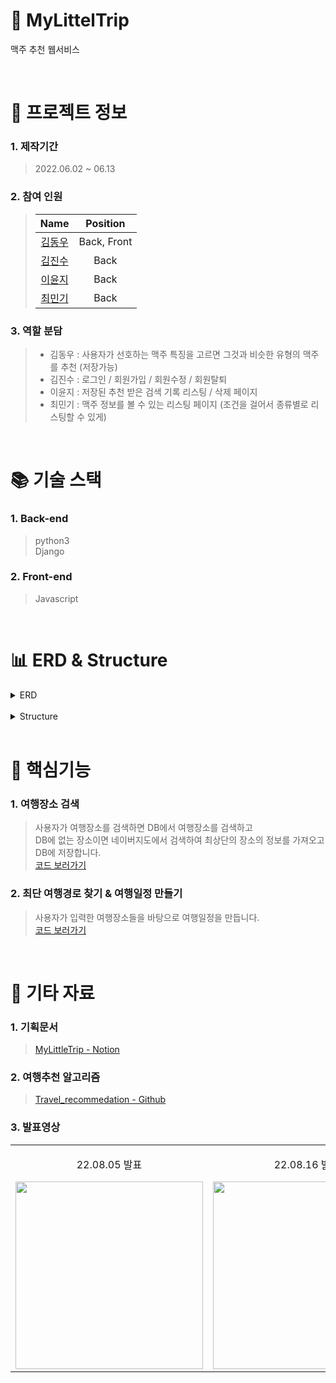 # 🛫 MyLittelTrip

맥주 추천 웹서비스  

<br />

# 📃 프로젝트 정보

### 1. 제작기간

> 2022.06.02 ~ 06.13

### 2. 참여 인원

> |                    Name                    |  Position   |
> | :----------------------------------------: | :---------: |
> | [김동우](https://github.com/kimphysicsman) | Back, Front |
> |   [김진수](https://github.com/creamone)    |    Back     |
> |     [이윤지](https://github.com/yunji3)     |    Back     |
> |    [최민기](https://github.com/mankic)     |    Back     |

### 3. 역할 분담

> - 김동우 : 사용자가 선호하는 맥주 특징을 고르면 그것과 비슷한 유형의 맥주를 추천 (저장가능)
> - 김진수 : 로그인 / 회원가입 / 회원수정 / 회원탈퇴
> - 이윤지 : 저장된 추천 받은 검색 기록 리스팅 / 삭제 페이지
> - 최민기 : 맥주 정보를 볼 수 있는 리스팅 페이지 (조건을 걸어서 종류별로 리스팅할 수 있게)

<br />

# 📚 기술 스택

### 1. Back-end

> python3  
> Django  

### 2. Front-end
  
> Javascript

<br />

# 📊 ERD & Structure

<details>
<summary>ERD</summary>
<div markdown="1" style="padding-left: 15px;">
<img src="https://user-images.githubusercontent.com/68724828/186067947-f255f9a4-d92d-45cd-ab7c-419ec92943f8.png" width="800px"/>
</div>
</details>

<br />

<details>
<summary>Structure</summary>
<div markdown="1" style="padding-left: 15px;">
<img src="https://user-images.githubusercontent.com/68724828/186079270-28793ba1-466e-421f-baf2-563b890c926f.png" />
</div>
</details>

<br />

# 🔑 핵심기능

### 1. 여행장소 검색

> 사용자가 여행장소를 검색하면 DB에서 여행장소를 검색하고  
> DB에 없는 장소이면 네이버지도에서 검색하여 최상단의 장소의 정보를 가져오고 DB에 저장합니다.  
> [코드 보러가기](https://github.com/nbcamp-AI-2-fantastic4/MyLittelTrip_backend/blob/d9eba0efc4567cbaef9ec19eea76e76495190a69/recommend/functions/parsing.py#L70)

### 2. 최단 여행경로 찾기 & 여행일정 만들기

> 사용자가 입력한 여행장소들을 바탕으로 여행일정을 만듭니다.  
> [코드 보러가기](https://github.com/nbcamp-AI-2-fantastic4/MyLittelTrip_backend/blob/d9eba0efc4567cbaef9ec19eea76e76495190a69/recommend/functions/schedule.py#L14)

<br />

# 📕 기타 자료

### 1. 기획문서

> [MyLittleTrip - Notion](https://www.notion.so/kimphysicsman/MLT-My-Little-Trip-716433a2fc8940d9870bd83b63570646?v=0c42e849923d4449aade69046bf597d1)

### 2. 여행추천 알고리즘

> [Travel_recommedation - Github](https://github.com/kimphysicsman/Travel_recommedation)

### 3. 발표영상

<table>
  <tbody>
    <tr>
      <td>
        <p align="center"> 22.08.05 발표 </p>
        <a href="https://www.youtube.com/watch?v=6B0DSjvsqj0&t=1s" title="MyLittleTrip 중간발표">
          <img align="center" src="https://user-images.githubusercontent.com/68724828/186087151-e0f0ebed-08c1-4a99-9af0-a8c48c536205.png" width="300" >
        </a>
      </td>
      <td>
        <p align="center"> 22.08.16 발표 </p>
        <a href="https://youtu.be/9eoYpRqTZUU" title="MyLittleTrip 최종발표">
          <img align="center" src="https://user-images.githubusercontent.com/68724828/186087151-e0f0ebed-08c1-4a99-9af0-a8c48c536205.png" width="300" >
        </a>
      </td>
    </tr>
  </tbody>
</table>
